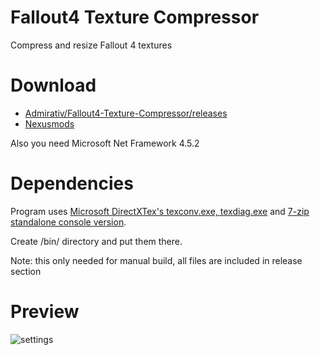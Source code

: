 # Fallout4 Texture Compressor
Compress and resize Fallout 4 textures

# Download
- [Admirativ/Fallout4-Texture-Compressor/releases](https://github.com/Admirativ/Fallout4-Texture-Compressor/releases)
- [Nexusmods](https://www.nexusmods.com/fallout4/mods/25691/)

Also you need Microsoft Net Framework 4.5.2

# Dependencies
Program uses [Microsoft DirectXTex's texconv.exe, texdiag.exe](https://github.com/Microsoft/DirectXTex/releases) 
and [7-zip standalone console version](http://www.7-zip.org/download.html).

Create /bin/ directory and put them there.

Note: this only needed for manual build, all files are included in release section

# Preview
![settings](https://i.imgur.com/yiw9twe.png)
